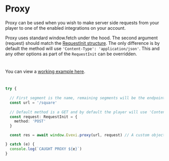 # Proxy
Proxy can be used when you wish to make server side requests from your player to one of the enabled integrations on your account.

Proxy uses standard window.fetch under the hood. The second argument (request) should match the [RequestInit structure](https://github.com/microsoft/TypeScript/blob/main/lib/lib.webworker.d.ts#L436-L489). The only difference is by default the method will use `'Content-Type': 'application/json'`. This and any other options as part of the `RequestInit` can be overridden.

#

You can view a [working example here](./src).

#

````typescript
try {
 
  // First segment is the name, remaining segments will be the endpoints for the related platform
  const url = '/square'
  
  // Default method is a GET and by default the player will use 'Content-Type': 'application/json'. All RequestInit options can be overridden using the second argument.
  const request: RequestInit = {
    method: 'POST'
  }

  const res = await window.Evexi.proxy(url, request) // A custom object will be returned with pre decoded json from the body

} catch (e) {
  console.log(`CAUGHT PROXY ${e}`)
}
````